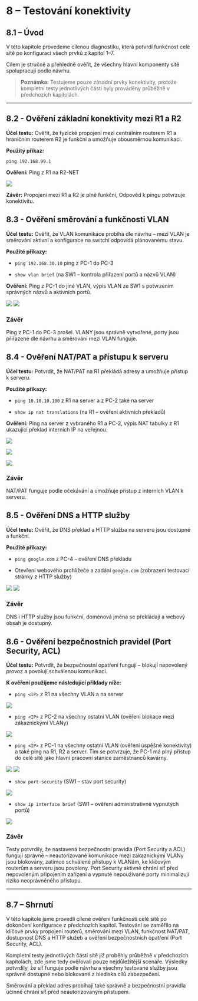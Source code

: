 # 8 – Testování konektivity



## 8.1 – Úvod

V této kapitole provedeme cílenou diagnostiku, která potvrdí funkčnost celé sítě po konfiguraci všech prvků z kapitol 1–7.  

Cílem je stručně a přehledně ověřit, že všechny hlavní komponenty sítě spolupracují podle návrhu.


>**Poznámka:** Testujeme pouze zásadní prvky konektivity, protože kompletní testy jednotlivých částí byly prováděny průběžně v předchozích kapitolách.  

---

## 8.2 - Ověření základní konektivity mezi R1 a R2

**Účel testu:** Ověřit, že fyzické propojení mezi centrálním routerem R1 a hraničním routerem R2 je funkční a umožňuje obousměrnou komunikaci.

**Použitý příkaz:**  

```
ping 192.168.99.1
```

**Ověření:** Ping z R1 na R2-NET

![](00-obrazky/test-ping-r120250810131944.png)

**Závěr:** Propojení mezi R1 a R2 je plně funkční, Odpověd k pingu potvrzuje konektivitu.



## 8.3 - Ověření směrování a funkčnosti VLAN

**Účel testu:** Ověřit, že VLAN komunikace probíhá dle návrhu – mezi VLAN je směrování aktivní a konfigurace na switchi odpovídá plánovanému stavu.

**Použité příkazy:**  

- `ping 192.168.30.10` ping z PC-1 do PC-3

- `show vlan brief` (na SW1 – kontrola přiřazení portů a názvů VLAN)

**Ověření:** Ping z PC-1 do jiné VLAN, výpis VLAN ze SW1 s potvrzením správných názvů a aktivních portů.

![](00-obrazky/test-vlan20250810132249.png)
![](00-obrazky/test-switch-vlan20250810132836.png)

### Závěr

Ping z PC-1 do PC-3 prošel. VLANY jsou správně vytvořené, porty jsou přiřazené dle návrhu a směrování mezi VLAN funguje.



## 8.4 - Ověření NAT/PAT a přístupu k serveru

**Účel testu:** Potvrdit, že NAT/PAT na R1 překládá adresy a umožňuje přístup k serveru.

**Použité příkazy:**  

- `ping 10.10.10.100` z R1 na server a z PC-2 také na server

- `show ip nat translations` (na R1 – ověření aktivních překladů)

**Ověření:**  Ping na server z vybraného R1 a PC-2, výpis NAT tabulky z R1 ukazující překlad interních IP na veřejnou.

![](00-obrazky/test-nat-pat20250810133047.png)

![](00-obrazky/ping-na-server-pc220250810141235.png)

![](00-obrazky/test-ip-nat-translation20250810133313.png)

### Závěr

NAT/PAT funguje podle očekávání a umožňuje přístup z interních VLAN k serveru.



## 8.5 - Ověření DNS a HTTP služby

**Účel testu:** Ověřit, že DNS překlad a HTTP služba na serveru jsou dostupné a funkční.

**Použité příkazy:**  

- `ping google.com` z PC-4 – ověření DNS překladu  

- Otevření webového prohlížeče a zadání `google.com` (zobrazení testovací stránky z HTTP služby)

![](00-obrazky/test-dns-ping20250810133439.png)
![](00-obrazky/test-http20250810133517.png)

### Závěr

DNS i HTTP služby jsou funkční, doménová jména se překládají a webový obsah je dostupný.



## 8.6 - Ověření bezpečnostních pravidel (Port Security, ACL)

**Účel testu:** Potvrdit, že bezpečnostní opatření fungují – blokují nepovolený provoz a povolují schválenou komunikaci.

**K ověření použíjeme následující příklady níže:**

- `ping <IP>` z R1 na všechny VLAN a na server

![](00-obrazky/test-r1-acl20250810135023.png)

* `ping <IP>` z PC-2 na všechny ostatní VLAN (ověření blokace mezi zákaznickými VLANy)

![](00-obrazky/test-pc2-acl20250810135521.png)

* `ping <IP>` z PC-1 na všechny ostatní VLAN (ověření úspěšné konektivity) a také ping na R1, R2 a server. Tím se potvrzuje, že PC-1 má plný přístup do celé sítě jako hlavní pracovní stanice zaměstnanců kavárny.

![](00-obrazky/test-pc1-acl20250810135731.png)
![](00-obrazky/test-pc1-acl220250810135856.png)

- `show port-security` (SW1 – stav port security)  

![](00-obrazky/test-security-port20250810133848.png)

- `show ip interface brief` (SW1 – ověření administrativně vypnutých portů)

![](00-obrazky/test-security-shutdown-port20250810134648.png)

### Závěr 

Testy potvrdily, že nastavená bezpečnostní pravidla (Port Security a ACL) fungují správně – neautorizované komunikace mezi zákaznickými VLANy jsou blokovány, zatímco schválené přístupy k VLANám, ke klíčovým routerům a serveru jsou povoleny. Port Security aktivně chrání síť před nepovoleným připojením zařízení a vypnuté nepoužívané porty minimalizují riziko neoprávněného přístupu.



---

## 8.7 – Shrnutí

V této kapitole jsme provedli cílené ověření funkčnosti celé sítě po dokončení konfigurace z předchozích kapitol. Testování se zaměřilo na klíčové prvky propojení routerů, směrování mezi VLAN, funkčnost NAT/PAT, dostupnost DNS a HTTP služeb a ověření bezpečnostních opatření (Port Security, ACL). 

Kompletní testy jednotlivých částí sítě již proběhly průběžně v předchozích kapitolách, zde jsme tedy ověřovali pouze nejdůležitější scénáře. Výsledky potvrdily, že síť funguje podle návrhu a všechny testované služby jsou správně dostupné nebo blokované z hlediska cílů zabezpečení.

Směrování a překlad adres probíhají také správně a bezpečnostní pravidla účinně chrání síť před neautorizovaným přístupem.